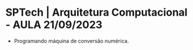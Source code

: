 # SPTech | Arquitetura Computacional - AULA 21/09/2023
- Programando máquina de conversão numérica.
